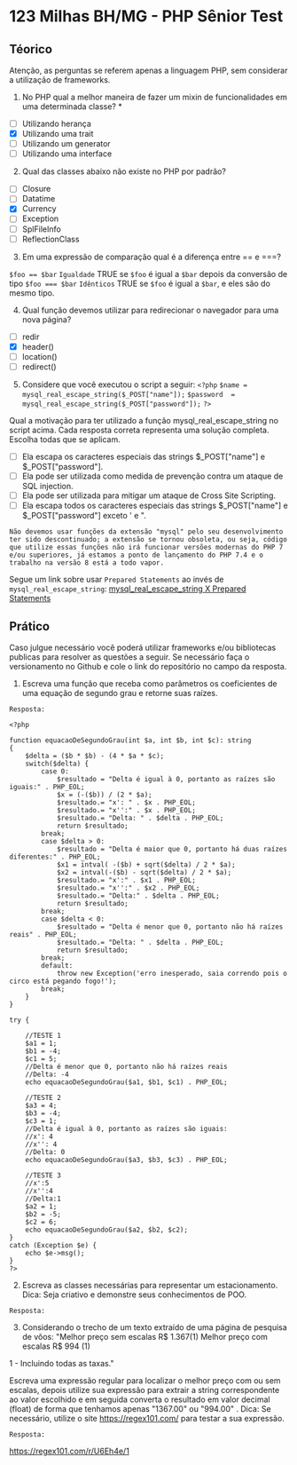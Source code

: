 # 123 Milhas BH/MG - PHP Sênior Test
## Téorico
Atenção, as perguntas se referem apenas a linguagem PHP, sem considerar a utilização de frameworks.

1. No PHP qual a melhor maneira de fazer um mixin de funcionalidades em uma determinada classe? *
- [ ] Utilizando herança
- [x] Utilizando uma trait
- [ ] Utilizando um generator
- [ ] Utilizando uma interface

2. Qual das classes abaixo não existe no PHP por padrão?
- [ ] Closure
- [ ] Datatime
- [x] Currency
- [ ] Exception
- [ ] SplFileInfo
- [ ] ReflectionClass

3. Em uma expressão de comparação qual é a diferença entre == e ===?

`$foo == $bar`      `Igualdade`     TRUE se `$foo` é igual a `$bar` depois da conversão de tipo
`$foo === $bar`     `Idênticos`     TRUE se `$foo` é igual a `$bar`, e eles são do mesmo tipo. 

4. Qual função devemos utilizar para redirecionar o navegador para uma nova página?
- [ ] redir
- [x] header()
- [ ] location()
- [ ] redirect()

5. Considere que você executou o script a seguir:
``<?php``
``$name = mysql_real_escape_string($_POST["name"]);``
``$password  = mysql_real_escape_string($_POST["password"]);``
``?> ``

Qual a motivação para ter utilizado a função mysql_real_escape_string no script acima. Cada resposta correta representa uma solução completa. Escolha todas que se aplicam.
- [ ] Ela escapa os caracteres especiais das strings $_POST["name"] e $_POST["password"].
- [ ] Ela pode ser utilizada como medida de prevenção contra um ataque de SQL injection.
- [ ] Ela pode ser utilizada para mitigar um ataque de Cross Site Scripting.
- [ ] Ela escapa todos os caracteres especiais das strings $_POST["name"] e $_POST["password"] exceto ' e ".

`Não devemos usar funções da extensão "mysql" pelo seu desenvolvimento ter sido descontinuado; a extensão se tornou obsoleta, ou seja, código que utilize essas funções não irá funcionar versões modernas do PHP 7 e/ou superiores, já estamos a ponto de lançamento do PHP 7.4 e o trabalho na versão 8 está a todo vapor.`

Segue um link sobre usar `Prepared Statements` ao invés de `mysql_real_escape_string`:
[mysql_real_escape_string X Prepared Statements](https://ilia.ws/archives/103-mysql_real_escape_string-versus-Prepared-Statements.html)


## Prático
Caso julgue necessário você poderá utilizar frameworks e/ou bibliotecas publicas para resolver as questões a seguir. Se necessário faça o versionamento no Github e cole o link do repositório no campo da resposta.

1. Escreva uma função que receba como parâmetros os coeficientes de uma equação de segundo grau e retorne suas raízes.

`Resposta:`

```
<?php

function equacaoDeSegundoGrau(int $a, int $b, int $c): string
{
    $delta = ($b * $b) - (4 * $a * $c); 
    switch($delta) {
        case 0:
            $resultado = "Delta é igual à 0, portanto as raízes são iguais:" . PHP_EOL; 
            $x = (-($b)) / (2 * $a); 
            $resultado.= "x': " . $x . PHP_EOL;
            $resultado.= "x'':" . $x . PHP_EOL;
            $resultado.= "Delta: " . $delta . PHP_EOL;
            return $resultado;
        break;
        case $delta > 0: 
            $resultado = "Delta é maior que 0, portanto há duas raízes diferentes:" . PHP_EOL;
            $x1 = intval( -($b) + sqrt($delta) / 2 * $a);
            $x2 = intval(-($b) - sqrt($delta) / 2 * $a);
            $resultado.= "x':" . $x1 . PHP_EOL;
            $resultado.= "x'':" . $x2 . PHP_EOL;
            $resultado.= "Delta:" . $delta . PHP_EOL;
            return $resultado;
        break;
        case $delta < 0: 
            $resultado = "Delta é menor que 0, portanto não há raízes reais" . PHP_EOL; 
            $resultado.= "Delta: " . $delta . PHP_EOL;
            return $resultado;
        break;
        default:
            throw new Exception('erro inesperado, saia correndo pois o circo está pegando fogo!');
        break;
    }
}

try {
   
    //TESTE 1
    $a1 = 1;
    $b1 = -4;
    $c1 = 5;
    //Delta é menor que 0, portanto não há raízes reais
    //Delta: -4
    echo equacaoDeSegundoGrau($a1, $b1, $c1) . PHP_EOL;
    
    //TESTE 2
    $a3 = 4;
    $b3 = -4;
    $c3 = 1;
    //Delta é igual à 0, portanto as raízes são iguais:
    //x': 4
    //x'': 4
    //Delta: 0
    echo equacaoDeSegundoGrau($a3, $b3, $c3) . PHP_EOL;
    
    //TESTE 3
    //x':5
    //x'':4
    //Delta:1
    $a2 = 1;
    $b2 = -5;
    $c2 = 6;    
    echo equacaoDeSegundoGrau($a2, $b2, $c2);
}
catch (Exception $e) {
    echo $e->msg();
}
?>
```

2. Escreva as classes necessárias para representar um estacionamento. Dica: Seja criativo e demonstre seus conhecimentos de POO.

`Resposta:`




3. Considerando o trecho de um texto extraído de uma página de pesquisa de vôos:
"Melhor preço sem escalas R$ 1.367(1)
Melhor preço com escalas R$ 994 (1)

1 - Incluindo todas as taxas."

Escreva uma expressão regular para localizar o melhor preço com ou sem escalas, depois utilize sua expressão para extrair a string correspondente ao valor escolhido e em seguida converta o resultado em valor decimal (float) de forma que tenhamos apenas "1367.00" ou "994.00" . Dica: Se necessário, utilize o site https://regex101.com/ para testar a sua expressão.

`Resposta:`

https://regex101.com/r/U6Eh4e/1


 